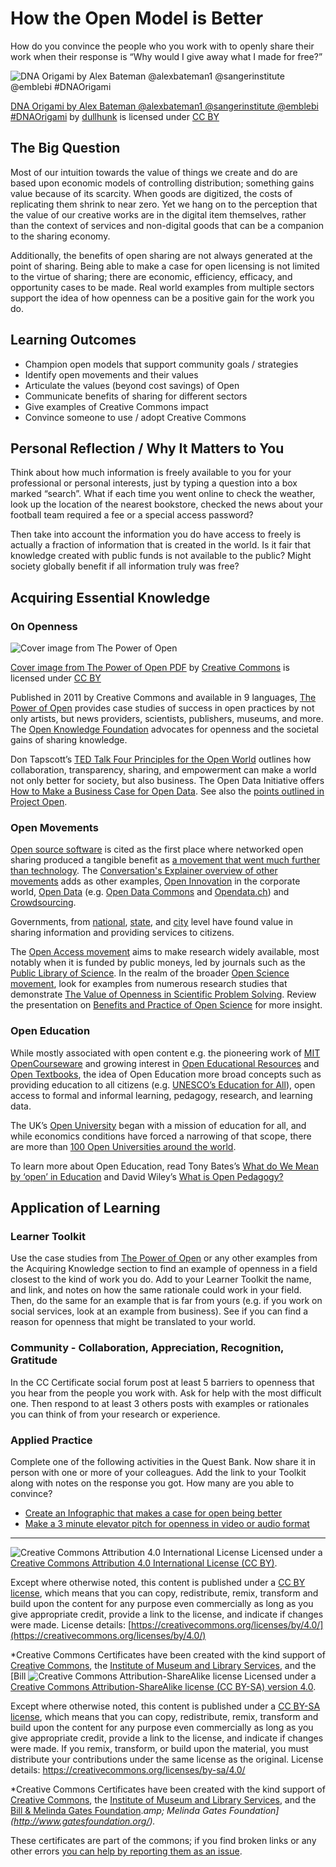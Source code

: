 # How the Open Model is Better

How do you convince the people who you work with to openly share their work when their response is “Why would I give away what I made for free?”

![DNA Origami by Alex Bateman @alexbateman1 @sangerinstitute @emblebi #DNAOrigami](https://github.com/creativecommons/cc-cert-core/blob/master/images/sociocultural/dna-origami-lg.jpg "DNA Origami by Alex Bateman @alexbateman1 @sangerinstitute @emblebi #DNAOrigami")

[DNA Origami by Alex Bateman @alexbateman1 @sangerinstitute @emblebi #DNAOrigami](https://flickr.com/photos/dullhunk/4422952742 "DNA Origami by Alex Bateman @alexbateman1 @sangerinstitute @emblebi #DNAOrigami") by [dullhunk](https://flickr.com/people/dullhunk) is licensed under [CC BY](https://creativecommons.org/licenses/by/2.0/)


## The Big Question

Most of our intuition towards the value of things we create and do are based upon economic models of controlling distribution; something gains value because of its scarcity. When goods are digitized, the costs of replicating them shrink to near zero. Yet we hang on to the perception that the value of our creative works are in the digital item themselves, rather than the context of services and non-digital goods that can be a companion to the sharing economy.

Additionally, the benefits of open sharing are not always generated at the point of sharing. Being able to make a case for open licensing is not limited to the virtue of sharing; there are economic, efficiency, efficacy, and opportunity cases to be made. Real world examples from multiple sectors support the idea of how openness can be a positive gain for the work you do. 

## Learning Outcomes

* Champion open models that support community goals / strategies
* Identify open movements and their values
* Articulate the values (beyond cost savings) of Open
* Communicate benefits of sharing for different sectors
* Give examples of Creative Commons impact
* Convince someone to use / adopt Creative Commons


## Personal Reflection / Why It Matters to You  
  
Think about how much information is freely available to you for your professional or personal interests, just by typing a question into a box marked “search”. What if each time you went online to check the weather, look up the location of the nearest  bookstore, checked the news about your football team required a fee or a special access password? 

Then take into account the information you do have access to freely is actually a fraction of information that is created in the world. Is it fair that knowledge created with public funds is not available to the public? Might society globally benefit if all information truly was free? 

## Acquiring Essential Knowledge 

### On Openness

![Cover image from The Power of Open](https://github.com/creativecommons/cc-cert-core/blob/master/images/sociocultural/power-open.jpg "Cover image from The Power of Open")

[Cover image from The Power of Open PDF](http://thepowerofopen.org/ "The Power of Open") by [Creative Commons](https://creativecommons.org) is licensed under [CC BY](http://creativecommons.org/licenses/by/3.0/)


Published in 2011 by Creative Commons and available in 9 languages, [The Power of Open](http://thepowerofopen.org/) provides case studies of success in open practices by not only artists, but news providers, scientists, publishers, museums, and more. The [Open Knowledge Foundation](https://okfn.org/) advocates for openness and the societal gains of sharing knowledge.

Don Tapscott’s [TED Talk Four Principles for the Open World](https://www.ted.com/talks/don_tapscott_four_principles_for_the_open_world_1) outlines how collaboration, transparency, sharing, and empowerment can make a world not only better for society, but also business. The Open Data Initiative offers [How to Make a Business Case for Open Data](https://theodi.org/guides/how-make-business-case-open-data). See also the [points outlined in Project Open](https://project-open-data.cio.gov/business-case/).

### Open Movements

[Open source software](https://en.wikipedia.org/wiki/Open-source_software) is cited as the first place where networked open sharing produced a tangible benefit as [a movement that went much further than technology](https://en.wikipedia.org/wiki/Open-source_software_movement). The [Conversation's Explainer overview of other movements](http://theconversation.com/explainer-what-is-the-open-movement-10308) adds as other examples, [Open Innovation](http://corporateinnovation.berkeley.edu/) in the corporate world, [Open Data](https://en.wikipedia.org/wiki/Open_data) (e.g. [Open Data Commons](http://opendatacommons.org/) and [Opendata.ch](https://opendata.ch/)) and [Crowdsourcing](https://en.wikipedia.org/wiki/Crowdsourcing). 

Governments, from [national](https://www.data.gov/open-gov/), [state](https://www.data.gov/states/), and [city](https://www.data.gov/cities/) level have found value in sharing information and providing services to citizens. 

The [Open Access movement](https://en.wikipedia.org/wiki/Open_access) aims to make research widely available, most notably when it is funded by public moneys, led by journals such as the [Public Library of Science](https://www.plos.org/). In the realm of the broader [Open Science movement](https://en.wikipedia.org/wiki/Open_science), look for examples from numerous research studies that demonstrate [The Value of Openness in Scientific Problem Solving](http://www.hbs.edu/faculty/Publication%20Files/07-050.pdf).  Review the presentation on [Benefits and Practice of Open Science](http://www.slideshare.net/sjDCC/benefits-and-practice-of-open-science) for more insight.

### Open Education

While mostly associated with open content e.g. the pioneering work of [MIT OpenCourseware](https://ocw.mit.edu/) and growing interest in [Open Educational Resources](https://www.oercommons.org/) and [Open Textbooks](https://en.wikipedia.org/wiki/Open_textbook), the idea of Open Education more broad concepts such as providing education to all citizens (e.g. [UNESCO’s Education for All](http://www.unesco.org/new/en/education/themes/leading-the-international-agenda/education-for-all/)), open access to formal and informal learning, pedagogy, research, and learning data. 

The UK’s [Open University](http://www.open.ac.uk/) began with a mission of education for all, and while economics conditions have forced a narrowing of that scope, there are more than [100 Open Universities around the world](https://en.wikipedia.org/wiki/List_of_open_universities). 

To learn more about Open Education, read Tony Bates’s [What do We Mean by ‘open’ in Education](http://www.tonybates.ca/2015/02/16/what-do-we-mean-by-open-in-education/) and David Wiley’s [What is Open Pedagogy?](https://opencontent.org/blog/archives/2975)


## Application of Learning

### Learner Toolkit

Use the case studies from [The Power of Open](http://thepowerofopen.org/) or any other examples from the Acquiring Knowledge section to find an example of openness in a field closest to the kind of work you do. Add to your Learner Toolkit the name, and link, and notes on how the same rationale could work in your field. Then, do the same for an example that is far from yours (e.g. if you work on social services, look at an example from business). See if you can find a reason for openness that might be translated to your world.


### Community - Collaboration, Appreciation, Recognition, Gratitude

In the CC Certificate social forum post at least 5 barriers to openness that you hear from the people you work with. Ask for help with the most difficult one. Then respond to at least 3 others posts with examples or rationales you can think of from your research or experience.


### Applied Practice

Complete one of the following activities in the Quest Bank. Now share it in person with one or more of your colleagues. Add the link to your Toolkit along with notes on the response you got. How many are you able to convince?

* [Create an Infographic that makes a case for open being better](https://quests.creativecommons.org/assignments/open-better-infographic)
* [Make a 3 minute elevator pitch for openness in video or audio format](https://quests.creativecommons.org/assignments/elevator-pitch-open-better)

----

![Creative Commons Attribution 4.0 International License](https://github.com/creativecommons/cc-cert-core/blob/master/images/cc-by-88x31.png "CC BY")
Licensed under a [Creative Commons Attribution 4.0 International License (CC BY)](https://creativecommons.org/licenses/by/4.0/).

Except where otherwise noted, this content is published under a [CC BY license](https://creativecommons.org/licenses/by/4.0/), which means that you can copy, redistribute, remix, transform and build upon the content for any purpose even commercially as long as you give appropriate credit, provide a link to the license, and indicate if changes were made. License details: [https://creativecommons.org/licenses/by/4.0/](https://creativecommons.org/licenses/by/4.0/)

*Creative Commons Certificates have been created with the kind support of [Creative Commons](http://creativecommons.org/), the [Institute of Museum and Library Services](https://www.imls.gov/), and the [Bill ![Creative Commons Attribution-ShareAlike license](https://github.com/creativecommons/cc-cert-lib/blob/master/images/cc-by-sa-88x31.png "CC BY-SA")
Licensed under a [Creative Commons Attribution-ShareAlike license (CC BY-SA) version 4.0](https://creativecommons.org/licenses/by-sa/4.0/).

Except where otherwise noted, this content is published under a [CC BY-SA license](https://creativecommons.org/licenses/by-sa/4.0/), which means that you can copy, redistribute, remix, transform and build upon the content for any purpose even commercially as long as you give appropriate credit, provide a link to the license, and indicate if changes were made. If you remix, transform, or build upon the material, you must distribute your contributions under the same license as the original.
License details: https://creativecommons.org/licenses/by-sa/4.0/

*Creative Commons Certificates have been created with the kind support of [Creative Commons](http://creativecommons.org/), the [Institute of Museum and Library Services](https://www.imls.gov/), and the [Bill &amp; Melinda Gates Foundation](http://www.gatesfoundation.org/).*amp; Melinda Gates Foundation](http://www.gatesfoundation.org/).*

These certificates are part of the commons; if you find broken links or any other errors  [you can help by reporting them as an issue](https://github.com/creativecommons/cc-cert-lib/issues).
